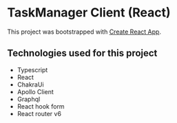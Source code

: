 # TaskManager Client (React)

This project was bootstrapped with
[Create React App](https://github.com/facebook/create-react-app).

## Technologies used for this project

- Typescript
- React
- ChakraUi
- Apollo Client
- Graphql
- React hook form
- React router v6
